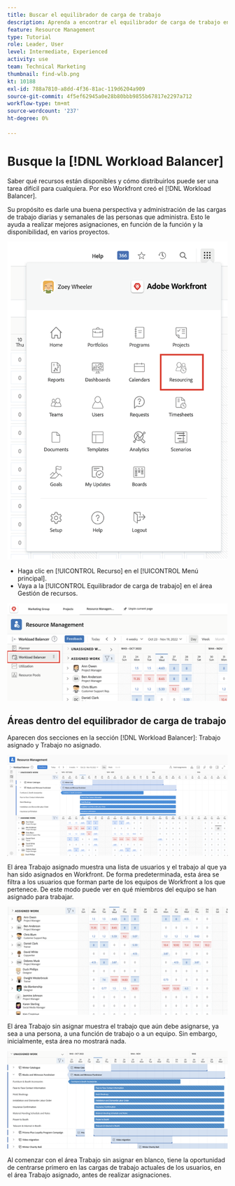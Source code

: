 ```yaml
---
title: Buscar el equilibrador de carga de trabajo
description: Aprenda a encontrar el equilibrador de carga de trabajo en Workfront y a familiarizarse con algunas de las áreas disponibles.
feature: Resource Management
type: Tutorial
role: Leader, User
level: Intermediate, Experienced
activity: use
team: Technical Marketing
thumbnail: find-wlb.png
kt: 10188
exl-id: 788a7810-a8dd-4f36-81ac-119d6204a909
source-git-commit: 4f5ef62945a0e28b80bbb9855b67817e2297a712
workflow-type: tm+mt
source-wordcount: '237'
ht-degree: 0%

---
```


# Busque la [!DNL Workload Balancer]

Saber qué recursos están disponibles y cómo distribuirlos puede ser una tarea difícil para cualquiera. Por eso Workfront creó el [!DNL Workload Balancer].

Su propósito es darle una buena perspectiva y administración de las cargas de trabajo diarias y semanales de las personas que administra. Esto le ayuda a realizar mejores asignaciones, en función de la función y la disponibilidad, en varios proyectos.

![opción de menú principal de recursos](assets/Find_01.png)

* Haga clic en [!UICONTROL Recurso] en el [!UICONTROL Menú principal].
* Vaya a la [!UICONTROL Equilibrador de carga de trabajo] en el área Gestión de recursos.

![sección equilibrador de carga de trabajo](assets/Find_02.png)

## Áreas dentro del equilibrador de carga de trabajo

Aparecen dos secciones en la sección [!DNL Workload Balancer]: Trabajo asignado y Trabajo no asignado.

![área no asignada](assets/Find_03.png)

El área Trabajo asignado muestra una lista de usuarios y el trabajo al que ya han sido asignados en Workfront. De forma predeterminada, esta área se filtra a los usuarios que forman parte de los equipos de Workfront a los que pertenece. De este modo puede ver en qué miembros del equipo se han asignado para trabajar.

![usuarios de área asignada](assets/Find_04.png)

El área Trabajo sin asignar muestra el trabajo que aún debe asignarse, ya sea a una persona, a una función de trabajo o a un equipo. Sin embargo, inicialmente, esta área no mostrará nada.

![área de trabajo sin asignar](assets/Find_05.png)

Al comenzar con el área Trabajo sin asignar en blanco, tiene la oportunidad de centrarse primero en las cargas de trabajo actuales de los usuarios, en el área Trabajo asignado, antes de realizar asignaciones.
